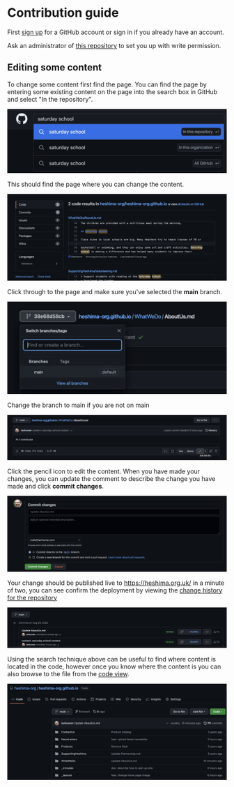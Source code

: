 # Contribution guide

First [sign up](https://github.com/signup) for a GitHub account or sign in if
you already have an account.

Ask an administrator of [this
repository](https://github.com/heshima-org/heshima-org.github.io) to set you up
with write permission.

## Editing some content

To change some content first find the page. You can find the page by entering
some existing content on the page into the search box in GitHub and select "In the
repository".

![image](assets/admin/search-content.png)

This should find the page where you can change the content. 

![image](assets/admin/found-content.png)

Click
through to the page and make sure you've selected the **main** branch.

![image](assets/admin/not-main.png)

Change the branch to main if you are not on main

![image](assets/admin/on-main.png)

Click the pencil icon to edit the content. When you have made your changes, you
can update the comment to describe the change you have made and click
**commit changes**.

![image](assets/admin/commit-changes.png)

Your change should be published live to
<https://heshima.org.uk/> in a minute of two, you can see confirm the
deployment by viewing the [change history for the
repository](https://github.com/heshima-org/heshima-org.github.io/commits/main)

![image](assets/admin/commit-history.png)

Using the search technique above can be useful to find where content is located
in the code, however once you know where the content is you can also browse to
the file from the [code
view](https://github.com/heshima-org/heshima-org.github.io).

![image](assets/admin/code-view.png)
